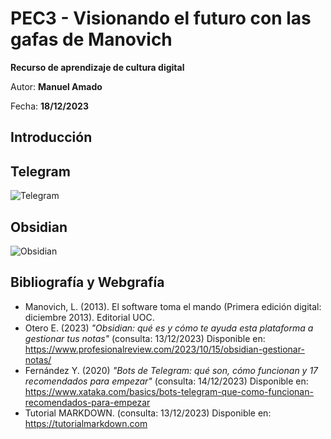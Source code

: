 # PEC3 - Visionando el futuro con las gafas de Manovich

**Recurso de aprendizaje de cultura digital**

Autor: **Manuel Amado**

Fecha: **18/12/2023**

## Introducción



## Telegram

![Telegram](https://miracomosehace.com/wp-content/uploads/mch/id_988.jpg)

## Obsidian

![Obsidian](https://obsidian.md/images/banner.png)


## Bibliografía y Webgrafía

- Manovich, L. (2013). El software toma el mando (Primera edición digital: diciembre 2013). Editorial UOC.
- Otero E. (2023) *"Obsidian: qué es y cómo te ayuda esta plataforma a gestionar tus notas"* (consulta: 13/12/2023) Disponible en: https://www.profesionalreview.com/2023/10/15/obsidian-gestionar-notas/
- Fernández Y. (2020) *"Bots de Telegram: qué son, cómo funcionan y 17 recomendados para empezar"* (consulta: 14/12/2023) Disponible en: https://www.xataka.com/basics/bots-telegram-que-como-funcionan-recomendados-para-empezar
- Tutorial MARKDOWN. (consulta: 13/12/2023) Disponible en: https://tutorialmarkdown.com
